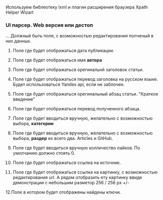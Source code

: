 Используем библеотеку lxml и плагин расширения браузера Xpath Helper Wizart

<h3 class="ul">UI парсер. Web версия или дестоп</h3>

... Должный быть поля, с возможностью редактирования полченый в них данных.

1. Поле где будет отображаться дата публикации.

2. Поле где будет отображаться имя <strong>автора</strong>

3. Поле где будет отображаться орегинальнй заголовок статьи.

4. Поле где будет отображаться перевод заголовка на русском языке. Будет использоваться Yandex api, если не заблочен.

5. Поле где будет отображаться орегинальный абзац статьи. "Краткое введение"

6. Поле где будет отображаться перевод полученного абзаца.

7. Поле где будет вводиться вручную, желательно с возможностью выбора, <strong>категории</strong>

8. Поле где будет вводиться вручную, желательно с возможностью выбора, <strong>раздер</strong> их всего два. Articles и GitHub.

9. Поле где будет вводиться вручную колличество лайков. По умолчанию должно стоять 0.

10. Поле где будет отображаться ссылка на источник.

11. Поле где будет отображаться ссылка на картинку, с возможностью редактирования url. А рядом отобразить ету картинку ввиде демонстрации с небольшим разметор 256 / 256 px +/-

12.Поле в котором будет отображены найдены ключи.


